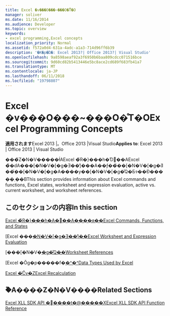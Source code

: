 ```yaml
---
title: Excel �v���O���~���O�̊T�O
manager: soliver
ms.date: 11/16/2014
ms.audience: Developer
ms.topic: overview
keywords:
- excel programming,Excel concepts
localization_priority: Normal
ms.assetid: f572a0d4-631a-4adc-a1a3-714d96ff6b39
description: '�K�p�Ώ�: Excel 2013?| Office 2013?| Visual Studio'
ms.openlocfilehash: 9a8598aeaf92a3f6950b6baa809cdcc071516bce
ms.sourcegitcommit: 9d60cd82b5413446e5bc8ace2cd689f683fb41a7
ms.translationtype: MT
ms.contentlocale: ja-JP
ms.lasthandoff: 06/11/2018
ms.locfileid: "19798807"
---
```

# <a name="excel-programming-concepts"></a><span data-ttu-id="1d306-104">Excel �v���O���~���O�̊T�O</span><span class="sxs-lookup"><span data-stu-id="1d306-104">Excel Programming Concepts</span></span>

 <span data-ttu-id="1d306-105">**適用されます**Excel 2013 |。Office 2013 |Visual Studio</span><span class="sxs-lookup"><span data-stu-id="1d306-105">**Applies to**: Excel 2013 | Office 2013 | Visual Studio</span></span> 
  
<span data-ttu-id="1d306-106">���̃Z�N�V�����ł́AExcel �̃R�}���h�Ɗ֐��AExcel �̏�ԁA���[�N�V�[�g�Ǝ��̕]���A��ƒ��̃��[�N�V�[�g�ƌ��݂̃��[�N�V�[�g�A����у��[�N�V�[�g�̎Q�Ƃɂ��Đ�����܂��B</span><span class="sxs-lookup"><span data-stu-id="1d306-106">This section provides information about Excel commands and functions, Excel states, worksheet and expression evaluation, active vs. current worksheet, and worksheet references.</span></span>
  
## <a name="in-this-section"></a><span data-ttu-id="1d306-107">このセクションの内容</span><span class="sxs-lookup"><span data-stu-id="1d306-107">In this section</span></span>

[<span data-ttu-id="1d306-108">Excel �̃R�}���h�A�֐��A����я��</span><span class="sxs-lookup"><span data-stu-id="1d306-108">Excel Commands, Functions, and States</span></span>](excel-commands-functions-and-states.md)
  
> 
    
<span data-ttu-id="1d306-109">[Excel ���[�N�V�[�g�Ǝ��̕]��](excel-worksheet-and-expression-evaluation.md)</span><span class="sxs-lookup"><span data-stu-id="1d306-109">[Excel Worksheet and Expression Evaluation](excel-worksheet-and-expression-evaluation.md)</span></span>
  
> 
    
<span data-ttu-id="1d306-110">[���[�N�V�[�g�̎Q��](worksheet-references.md)</span><span class="sxs-lookup"><span data-stu-id="1d306-110">[Worksheet References](worksheet-references.md)</span></span>
  
> 
    
<span data-ttu-id="1d306-111">[Excel �Ŏg�p�����f�[�^�^](data-types-used-by-excel.md)</span><span class="sxs-lookup"><span data-stu-id="1d306-111">[Data Types Used by Excel](data-types-used-by-excel.md)</span></span>
  
> 
    
[<span data-ttu-id="1d306-112">Excel �̍Čv�Z</span><span class="sxs-lookup"><span data-stu-id="1d306-112">Excel Recalculation</span></span>](excel-recalculation.md)
  
> 
    
## <a name="related-sections"></a><span data-ttu-id="1d306-113">�֘A����Z�N�V����</span><span class="sxs-lookup"><span data-stu-id="1d306-113">Related Sections</span></span>

[<span data-ttu-id="1d306-114">Excel XLL SDK API �֐����t�@�����X</span><span class="sxs-lookup"><span data-stu-id="1d306-114">Excel XLL SDK API Function Reference</span></span>](excel-xll-sdk-api-function-reference.md)
  
> 
    

